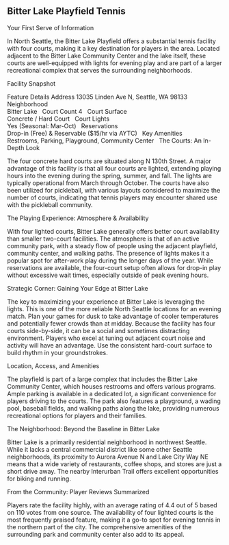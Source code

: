 ## Bitter Lake Playfield Tennis

Your First Serve of Information

In North Seattle, the Bitter Lake Playfield offers a substantial tennis facility with four courts, making it a key destination for players in the area. Located adjacent to the Bitter Lake Community Center and the lake itself, these courts are well-equipped with lights for evening play and are part of a larger recreational complex that serves the surrounding neighborhoods.   

Facility Snapshot

Feature	Details
Address	
13035 Linden Ave N, Seattle, WA 98133    
Neighborhood	
Bitter Lake    
Court Count	
4    
Court Surface	
Concrete / Hard Court    
Court Lights	
Yes (Seasonal: Mar-Oct)    
Reservations	
Drop-in (Free) & Reservable ($15/hr via AYTC)    
Key Amenities	
Restrooms, Parking, Playground, Community Center    
The Courts: An In-Depth Look

The four concrete hard courts are situated along N 130th Street. A major advantage of this facility is that all four courts are lighted, extending playing hours into the evening during the spring, summer, and fall. The lights are typically operational from March through October. The courts have also been utilized for pickleball, with various layouts considered to maximize the number of courts, indicating that tennis players may encounter shared use with the pickleball community.   

The Playing Experience: Atmosphere & Availability

With four lighted courts, Bitter Lake generally offers better court availability than smaller two-court facilities. The atmosphere is that of an active community park, with a steady flow of people using the adjacent playfield, community center, and walking paths. The presence of lights makes it a popular spot for after-work play during the longer days of the year. While reservations are available, the four-court setup often allows for drop-in play without excessive wait times, especially outside of peak evening hours.   

Strategic Corner: Gaining Your Edge at Bitter Lake

The key to maximizing your experience at Bitter Lake is leveraging the lights. This is one of the more reliable North Seattle locations for an evening match. Plan your games for dusk to take advantage of cooler temperatures and potentially fewer crowds than at midday. Because the facility has four courts side-by-side, it can be a social and sometimes distracting environment. Players who excel at tuning out adjacent court noise and activity will have an advantage. Use the consistent hard-court surface to build rhythm in your groundstrokes.

Location, Access, and Amenities

The playfield is part of a large complex that includes the Bitter Lake Community Center, which houses restrooms and offers various programs. Ample parking is available in a dedicated lot, a significant convenience for players driving to the courts. The park also features a playground, a wading pool, baseball fields, and walking paths along the lake, providing numerous recreational options for players and their families.   

The Neighborhood: Beyond the Baseline in Bitter Lake

Bitter Lake is a primarily residential neighborhood in northwest Seattle. While it lacks a central commercial district like some other Seattle neighborhoods, its proximity to Aurora Avenue N and Lake City Way NE means that a wide variety of restaurants, coffee shops, and stores are just a short drive away. The nearby Interurban Trail offers excellent opportunities for biking and running.

From the Community: Player Reviews Summarized

Players rate the facility highly, with an average rating of 4.4 out of 5 based on 110 votes from one source. The availability of four lighted courts is the most frequently praised feature, making it a go-to spot for evening tennis in the northern part of the city. The comprehensive amenities of the surrounding park and community center also add to its appeal.
